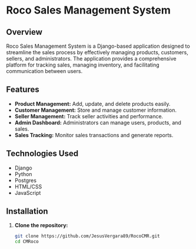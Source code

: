 # Roco Sales Management System

## Overview

Roco Sales Management System is a Django-based application designed to streamline the sales process by effectively managing products, customers, sellers, and administrators. The application provides a comprehensive platform for tracking sales, managing inventory, and facilitating communication between users.

## Features

- **Product Management:** Add, update, and delete products easily.
- **Customer Management:** Store and manage customer information.
- **Seller Management:** Track seller activities and performance.
- **Admin Dashboard:** Administrators can manage users, products, and sales.
- **Sales Tracking:** Monitor sales transactions and generate reports.

## Technologies Used

- Django
- Python
- Postgres
- HTML/CSS
- JavaScript

## Installation

1. **Clone the repository:**
   ```bash
   git clone https://github.com/JesusVergara89/RocoCMR.git
   cd CMRoco
